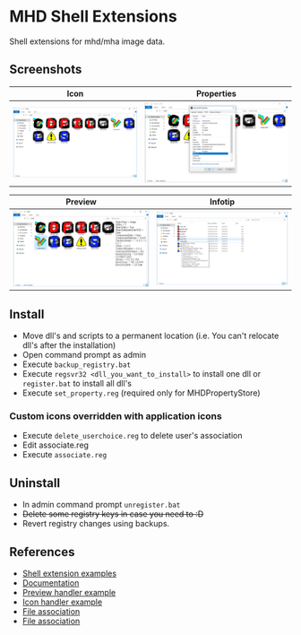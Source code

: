 # MHD Shell Extensions #
Shell extensions for mhd/mha image data.

## Screenshots ##
|Icon|Properties|
|---|---|
|![](screenshots/icons.png)|![](screenshots/properties.png)|

|Preview|Infotip|
|---|---|
|![](screenshots/preview.png)|![](screenshots/infotip.png)|

## Install ##
* Move dll's and scripts to a permanent location (i.e. You can't relocate dll's after the installation)
* Open command prompt as admin
* Execute `backup_registry.bat`
* Execute `regsvr32 <dll_you_want_to_install>` to install one dll or `register.bat` to install all dll's
* Execute `set_property.reg` (required only for MHDPropertyStore)

### Custom icons overridden with application icons ###
* Execute `delete_userchoice.reg` to delete user's association
* Edit associate.reg
* Execute `associate.reg`

## Uninstall ##
* In admin command prompt `unregister.bat`
* ~~Delete some registry keys in case you need to :D~~
* Revert registry changes using backups.

## References ##
* [Shell extension examples](http://eternalwindows.jp/shell/shellex/shellex00.html)
* [Documentation](https://msdn.microsoft.com/library/windows/desktop/cc144067(v=vs.85).aspx)
* [Preview handler example](https://code.msdn.microsoft.com/windowsapps/CppShellExtPreviewHandler-58db53b8)
* [Icon handler example](https://www.codeproject.com/Articles/797/The-Complete-Idiot-s-Guide-to-Writing-Shell-Extens)
* [File association](https://www.glamenv-septzen.net/view/14)
* [File association](https://www.ipentec.com/document/windows-not-recovery-icon-in-extension-disassociation)
